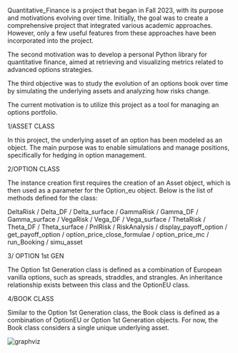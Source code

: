 Quantitative_Finance is a project that began in Fall 2023, with its purpose and motivations evolving over time. Initially, the goal was to create a comprehensive project that integrated various academic approaches. However, only a few useful features from these approaches have been incorporated into the project.

The second motivation was to develop a personal Python library for quantitative finance, aimed at retrieving and visualizing metrics related to advanced options strategies.

The third objective was to study the evolution of an options book over time by simulating the underlying assets and analyzing how risks change.

The current motivation is to utilize this project as a tool for managing an options portfolio.

1/ASSET CLASS

In this project, the underlying asset of an option has been modeled as an object. The main purpose was to enable simulations and manage positions, specifically for hedging in option management.

2/OPTION CLASS

The instance creation first requires the creation of an Asset object, which is then used as a parameter for the Option_eu object. Below is the list of methods defined for the class:

DeltaRisk / Delta_DF / Delta_surface / GammaRisk / Gamma_DF / Gamma_surface / VegaRisk / Vega_DF / Vega_surface / ThetaRisk / Theta_DF / Theta_surface / PnlRisk / RiskAnalysis /  display_payoff_option / get_payoff_option / option_price_close_formulae / option_price_mc / run_Booking / simu_asset

3/ OPTION 1st GEN

The Option 1st Generation class is defined as a combination of European vanilla options, such as spreads, straddles, and strangles. An inheritance relationship exists between this class and the OptionEU class.

4/BOOK CLASS

Similar to the Option 1st Generation class, the Book class is defined as a combination of OptionEU or Option 1st Generation objects. For now, the Book class considers a single unique underlying asset.

![graphviz](https://github.com/user-attachments/assets/c7cde25a-0317-4ea7-84bd-7d4e8f35b87a)
